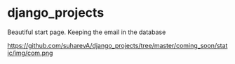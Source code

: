 # django_projects


Beautiful start page. Keeping the email in the database

https://github.com/suharevA/django_projects/tree/master/coming_soon/static/img/com.png
